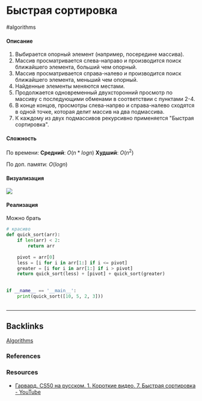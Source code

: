 # Быстрая сортировка
#algorithms 

#### Описание

1.  Выбирается опорный элемент (например, посередине массива).
2.  Массив просматривается слева-направо и производится поиск ближайшего элемента, больший чем опорный.
3.  Массив просматривается справа-налево и производится поиск ближайшего элемента, меньший чем опорный.
4.  Найденные элементы меняются местами.
5.  Продолжается одновременный двухсторонний просмотр по массиву с последующими обменами в соответствии с пунктами 2-4.
6.  В конце концов, просмотры слева-напрво и справа-налево сходятся в одной точке, которая делит массив на два подмассива.
7.  К каждому из двух подмассивов рекурсивно применяется "Быстрая сортировка".

#### Сложность
По времени:
**Средний**: $O(n * log n)$
**Худший**: $O(n^2)$

По доп. памяти:
$O(logn)$

#### Визуализация
![](https://habrastorage.org/webt/b1/xb/ve/b1xbvefydxsfynp91mnxaxluvfe.gif)

#### Реализация
Можно брать 

```python
# красиво
def quick_sort(arr):  
    if len(arr) < 2:  
        return arr 
          
	pivot = arr[0]  
	less = [i for i in arr[1:] if i <= pivot]  
	greater = [i for i in arr[1:] if i > pivot]  
	return quick_sort(less) + [pivot] + quick_sort(greater)  
  
  
if __name__ == '__main__':  
    print(quick_sort([10, 5, 2, 3]))
    
```

---
## Backlinks
[Algorithms](../Algorithms.md)

### References

### Resources
- [Гарвард. CS50 на русском. 1. Короткие видео. 7. Быстрая сортировка - YouTube](https://www.youtube.com/watch?v=4s-aG6yGGLU)






